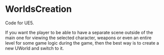 # WorldsCreation
Code for UE5.

If you want the player to be able to have a separate scene outside of the main one for viewing the selected character, weapons or even an entire level for some game logic during the game, then the best way is to create a new UWorld and switch to it.
